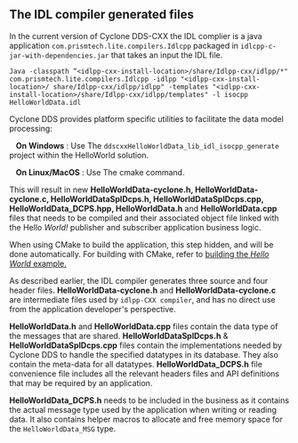 ## The IDL compiler generated files


In the current version of Cyclone DDS-CXX the IDL complier is a java application `com.prismtech.lite.compilers.Idlcpp` packaged in `idlcpp-c-jar-with-dependencies.jar` that takes an input the IDL file.

```
Java -classpath “<idlpp-cxx-install-location>/share/Idlpp-cxx/idlpp/*" com.prismtech.lite.compilers.Idlcpp -idlpp "<idlpp-cxx-install-location>/ share/Idlpp-cxx/idlpp/idlpp" -templates "<idlpp-cxx-install-location>/share/Idlpp-cxx/idlpp/templates" -l isocpp HelloWorldData.idl
```


Cyclone DDS provides platform specific utilities to facilitate the data model processing:

&nbsp;&nbsp; **On Windows** : Use The `ddscxxHelloWorldData_lib_idl_isocpp_generate` project within the HelloWorld solution.

&nbsp;&nbsp; **On Linux/MacOS** : Use The cmake command.

This will result in new **HelloWorldData-cyclone.h, HelloWorldData-cyclone.c, HelloWorldDataSplDcps.h, HelloWorldDataSplDcps.cpp, HelloWorldData_DCPS.hpp, HelloWorldData.h** and **HelloWorldData.cpp** files that needs to be compiled and their associated object file linked with the Hello _World!_ publisher and subscriber application business logic.

When using CMake to build the application, this step hidden, and will be done automatically. For building with CMake, refer to [building the _Hello World_ example.](Build-cxx-app/build-the-dds-cxx-hello-world-example.html)

As described earlier, the IDL compiler generates three source and four header files. **HelloWorldData-cyclone.h** and **HelloWorldData-cyclone.c** are intermediate files used by `idlpp-CXX compiler`, and has no direct use from the application developer's perspective.

**HelloWorldData.h** and **HelloWorldData.cpp** files contain the data type of the messages that are shared. **HelloWorldDataSplDcps.h** &amp; **HelloWorldDataSplDcps.cpp** files contain the implementations needed by Cyclone DDS to handle the specified datatypes in its database. They also contain the meta-data for all datatypes. **HelloWorldData_DCPS.h** file convenience file includes all the relevant headers files and API definitions that may be required by an application.

**HelloWorldData_DCPS.h** needs to be included in the business as it contains the actual message type used by the application when writing or reading data. It also contains helper macros to allocate and free memory space for the `HelloWorldData_MSG` type.